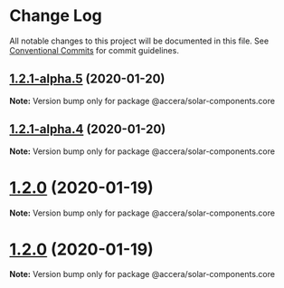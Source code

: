 # Change Log

All notable changes to this project will be documented in this file.
See [Conventional Commits](https://conventionalcommits.org) for commit guidelines.

## [1.2.1-alpha.5](https://github.com/accera-tech/solar-components/compare/v1.2.1-alpha.4...v1.2.1-alpha.5) (2020-01-20)

**Note:** Version bump only for package @accera/solar-components.core





## [1.2.1-alpha.4](https://github.com/accera-tech/solar-components/compare/v1.2.0...v1.2.1-alpha.4) (2020-01-20)

**Note:** Version bump only for package @accera/solar-components.core






# [1.2.0](https://github.com/accera-tech/solar-components/compare/v1.1.11...v1.2.0) (2020-01-19)

**Note:** Version bump only for package @accera/solar-components.core





# [1.2.0](https://github.com/accera-tech/solar-components/compare/v1.1.11...v1.2.0) (2020-01-19)

**Note:** Version bump only for package @accera/solar-components.core
